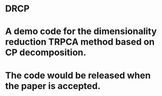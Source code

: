 # DRCP
# A demo code for the dimensionality reduction TRPCA method based on CP decomposition.
# The code would be released when the paper is accepted.
